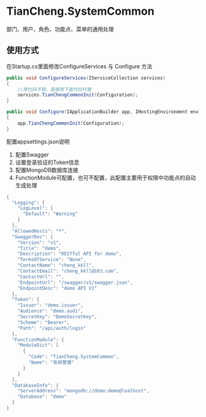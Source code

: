 # TianCheng.SystemCommon
部门、用户、角色、功能点、菜单的通用处理

使用方式
-----------

在Startup.cs里面修改ConfigureServices 与 Configure 方法
```cs
public void ConfigureServices(IServiceCollection services)
{
	//原代码不用，直接用下面代码代替
    services.TianChengCommonInit(Configuration);
}

public void Configure(IApplicationBuilder app, IHostingEnvironment env)
{
    app.TianChengCommonInit(Configuration);
}
```

配置appsettings.json说明
1. 配置Swagger
2. 设置登录验证的Token信息
3. 配置MongoDB数据库连接
4. FunctionModule可配置，也可不配置，此配置主要用于权限中功能点的自动生成处理

```cs
{
  "Logging": {
    "LogLevel": {
      "Default": "Warning"
    }
  },
  "AllowedHosts": "*",
  "SwaggerDoc": {
    "Version": "v1",
    "Title": "demo",
    "Description": "RESTful API for demo",
    "TermsOfService": "None",
    "ContactName": "cheng_kkll",
    "ContactEmail": "cheng_kkll@163.com",
    "ContactUrl": "",
    "EndpointUrl": "/swagger/v1/swagger.json",
    "EndpointDesc": "demo API V1"
  },
  "Token": {
    "Issuer": "demo.issuer",
    "Audience": "demo.audi",
    "SecretKey": "DemoSecretKey",
    "Scheme": "Bearer",
    "Path": "/api/auth/login"
  },  
  "FunctionModule": {
    "ModuleDict": [
      {
        "Code": "TianCheng.SystemCommon",
        "Name": "系统管理"
      }
    ]
  },
  "DatabaseInfo": {
    "ServerAddress": "mongodb://demo:demo@loalhost",
    "Database": "demo"
  }
}

```